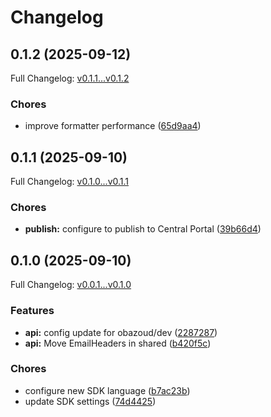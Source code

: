 # Changelog

## 0.1.2 (2025-09-12)

Full Changelog: [v0.1.1...v0.1.2](https://github.com/nuntly/nuntly-sdk-java/compare/v0.1.1...v0.1.2)

### Chores

* improve formatter performance ([65d9aa4](https://github.com/nuntly/nuntly-sdk-java/commit/65d9aa43ea3d2dfd030f4f6f4027c19a47e4577f))

## 0.1.1 (2025-09-10)

Full Changelog: [v0.1.0...v0.1.1](https://github.com/nuntly/nuntly-sdk-java/compare/v0.1.0...v0.1.1)

### Chores

* **publish:** configure to publish to Central Portal ([39b66d4](https://github.com/nuntly/nuntly-sdk-java/commit/39b66d447d96b3dd6b8b412f1fe431739865478d))

## 0.1.0 (2025-09-10)

Full Changelog: [v0.0.1...v0.1.0](https://github.com/nuntly/nuntly-sdk-java/compare/v0.0.1...v0.1.0)

### Features

* **api:** config update for obazoud/dev ([2287287](https://github.com/nuntly/nuntly-sdk-java/commit/228728703999328d30933ef425d9397872aacb51))
* **api:** Move EmailHeaders in shared ([b420f5c](https://github.com/nuntly/nuntly-sdk-java/commit/b420f5cd739ca8fbb3d4109aa8680e55c21c0622))


### Chores

* configure new SDK language ([b7ac23b](https://github.com/nuntly/nuntly-sdk-java/commit/b7ac23b4d084a55623a36881e96a1b9f1c551ad4))
* update SDK settings ([74d4425](https://github.com/nuntly/nuntly-sdk-java/commit/74d44258da58136ea71237d4067bd2fe93100033))
